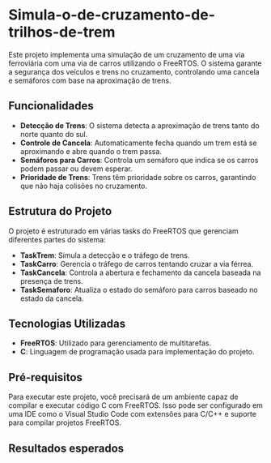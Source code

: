 # Simula-o-de-cruzamento-de-trilhos-de-trem


Este projeto implementa uma simulação de um cruzamento de uma via ferroviária com uma via de carros utilizando o FreeRTOS. O sistema garante a segurança dos veículos e trens no cruzamento, controlando uma cancela e semáforos com base na aproximação de trens.

## Funcionalidades

- **Detecção de Trens**: O sistema detecta a aproximação de trens tanto do norte quanto do sul.
- **Controle de Cancela**: Automaticamente fecha quando um trem está se aproximando e abre quando o trem passa.
- **Semáforos para Carros**: Controla um semáforo que indica se os carros podem passar ou devem esperar.
- **Prioridade de Trens**: Trens têm prioridade sobre os carros, garantindo que não haja colisões no cruzamento.

## Estrutura do Projeto

O projeto é estruturado em várias tasks do FreeRTOS que gerenciam diferentes partes do sistema:

- **TaskTrem**: Simula a detecção e o tráfego de trens.
- **TaskCarro**: Gerencia o tráfego de carros tentando cruzar a via férrea.
- **TaskCancela**: Controla a abertura e fechamento da cancela baseada na presença de trens.
- **TaskSemaforo**: Atualiza o estado do semáforo para carros baseado no estado da cancela.

## Tecnologias Utilizadas

- **FreeRTOS**: Utilizado para gerenciamento de multitarefas.
- **C**: Linguagem de programação usada para implementação do projeto.

## Pré-requisitos

Para executar este projeto, você precisará de um ambiente capaz de compilar e executar código C com FreeRTOS. Isso pode ser configurado em uma IDE como o Visual Studio Code com extensões para C/C++ e suporte para compilar projetos FreeRTOS.

## Resultados esperados

